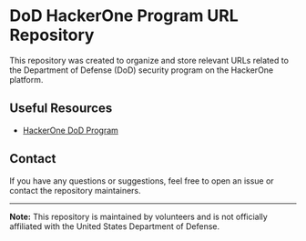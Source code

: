 # DoD HackerOne Program URL Repository

This repository was created to organize and store relevant URLs related to the Department of Defense (DoD) security program on the HackerOne platform.

## Useful Resources
- [HackerOne DoD Program](https://hackerone.com/deptofdefense)

## Contact
If you have any questions or suggestions, feel free to open an issue or contact the repository maintainers.

---

**Note:** This repository is maintained by volunteers and is not officially affiliated with the United States Department of Defense.

